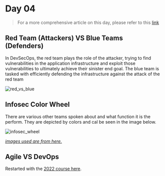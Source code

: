 # Day 04

> For a more comprehensive article on this day, please refer to this [link](https://github.com/MichaelCade/90DaysOfDevOps/blob/main/2023/day04.md)

## Red Team (Attackers) VS Blue Teams (Defenders)

In DevSecOps, the red team plays the role of the attacker, trying to find vulnerabilities in the application infrastructure and exploit those vulnerabilities to ultimately achieve their sinister end goal. The blue team is tasked with efficiently defending the infrastructure against the attack of the red team

![red_vs_blue](https://github.com/tuyojr/90DaysOfDevOps/blob/main/day_04_red_and_blue_team/red_vs_blue.jpg)

## Infosec Color Wheel

There are various other teams spoken about and what function it is the perform. They are depicted by colors and cal be seen in the image below.

![infosec_wheel](https://github.com/tuyojr/90DaysOfDevOps/blob/main/day_04_red_and_blue_team/infosec_wheel.jpg)

[*images used are from here.*](https://hackernoon.com/introducing-the-infosec-colour-wheel-blending-developers-with-red-and-blue-security-teams-6437c1a07700)

## Agile VS DevOps
Restarted with the [2022 course here](https://github.com/MichaelCade/90DaysOfDevOps/blob/main/2022/Days/day03.md).